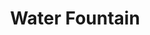 ---
pid: pt59
title: Water Fountain
location_transcription: Penn Treaty Park
coordinates: "[-75.129264603594, 39.966250391321]"
zipcode: NJ08105
gen_neighborhood: 
neighborhood: 
outside_phl: Camden NJ
age: '54'
age_range: 50-59
instagram: 
image_file_name: pt_59.jpg
proposal_transcription: 
topic: Environment
topic_summary: '0'
type: Fountain,Park
keywords_other: 
credit: Luis Aviles
image_labels: 
twitter: 
facebook: 
permalink: "/monuments/pt59/"
layout: item-page
---